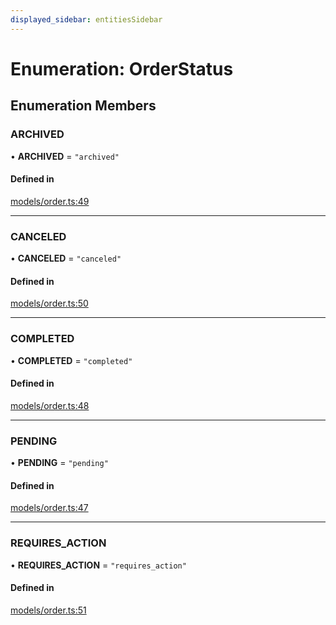 ```yaml
---
displayed_sidebar: entitiesSidebar
---
```


# Enumeration: OrderStatus

## Enumeration Members

### ARCHIVED

• **ARCHIVED** = ``"archived"``

#### Defined in

[models/order.ts:49](https://github.com/medusajs/medusa/blob/aada5327e/packages/medusa/src/models/order.ts#L49)

___

### CANCELED

• **CANCELED** = ``"canceled"``

#### Defined in

[models/order.ts:50](https://github.com/medusajs/medusa/blob/aada5327e/packages/medusa/src/models/order.ts#L50)

___

### COMPLETED

• **COMPLETED** = ``"completed"``

#### Defined in

[models/order.ts:48](https://github.com/medusajs/medusa/blob/aada5327e/packages/medusa/src/models/order.ts#L48)

___

### PENDING

• **PENDING** = ``"pending"``

#### Defined in

[models/order.ts:47](https://github.com/medusajs/medusa/blob/aada5327e/packages/medusa/src/models/order.ts#L47)

___

### REQUIRES\_ACTION

• **REQUIRES\_ACTION** = ``"requires_action"``

#### Defined in

[models/order.ts:51](https://github.com/medusajs/medusa/blob/aada5327e/packages/medusa/src/models/order.ts#L51)

